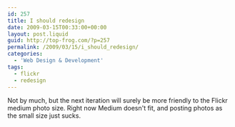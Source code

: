 ```yaml
---
id: 257
title: I should redesign
date: 2009-03-15T00:33:00+00:00
layout: post.liquid
guid: http://top-frog.com/?p=257
permalink: /2009/03/15/i_should_redesign/
categories:
  - 'Web Design & Development'
tags:
  - flickr
  - redesign
---
```

Not by much, but the next iteration will surely be more friendly to the Flickr medium photo size. Right now Medium doesn't fit, and posting photos as the small size just sucks.

